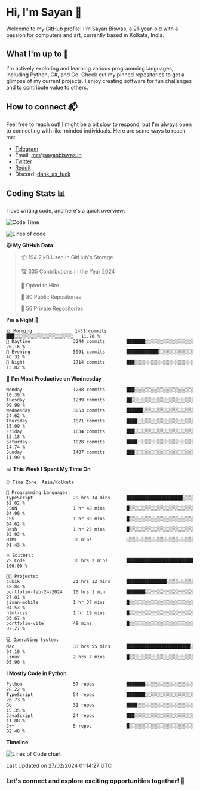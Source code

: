 # Hi, I'm Sayan 👋

Welcome to my GitHub profile! I'm Sayan Biswas, a 21-year-old with a passion for computers and art, currently based in Kolkata, India.

## What I'm up to 🚀

I'm actively exploring and learning various programming languages, including Python, C#, and Go. Check out my pinned repositories to get a glimpse of my current projects. I enjoy creating software for fun challenges and to contribute value to others.

## How to connect 📬

Feel free to reach out! I might be a bit slow to respond, but I'm always open to connecting with like-minded individuals. Here are some ways to reach me:

- [Telegram](https://t.me/dank_as_fuck)
- Email: [me@sayanbiswas.in](mailto:me@sayanbiswas.in)
- [Twitter](https://twitter.com/TheDankDel)
- [Reddit](https://www.reddit.com/user/dank_as_fuck_/)
- Discord: [dank_as_fuck](https://discordapp.com/users/506536929152466945)

## Coding Stats 📊

I love writing code, and here's a quick overview:

<!--START_SECTION:waka-->
![Code Time](http://img.shields.io/badge/Code%20Time-1%2C506%20hrs%2055%20mins-blue)

![Lines of code](https://img.shields.io/badge/From%20Hello%20World%20I%27ve%20Written-7.5%20million%20lines%20of%20code-blue)

**🐱 My GitHub Data** 

> 📦 194.2 kB Used in GitHub's Storage 
 > 
> 🏆 335 Contributions in the Year 2024
 > 
> 💼 Opted to Hire
 > 
> 📜 80 Public Repositories 
 > 
> 🔑 56 Private Repositories 
 > 
**I'm a Night 🦉** 

```text
🌞 Morning                1451 commits        ███░░░░░░░░░░░░░░░░░░░░░░   11.70 % 
🌆 Daytime                3244 commits        ███████░░░░░░░░░░░░░░░░░░   26.16 % 
🌃 Evening                5991 commits        ████████████░░░░░░░░░░░░░   48.31 % 
🌙 Night                  1714 commits        ███░░░░░░░░░░░░░░░░░░░░░░   13.82 % 
```
📅 **I'm Most Productive on Wednesday** 

```text
Monday                   1288 commits        ███░░░░░░░░░░░░░░░░░░░░░░   10.39 % 
Tuesday                  1239 commits        ██░░░░░░░░░░░░░░░░░░░░░░░   09.99 % 
Wednesday                3053 commits        ██████░░░░░░░░░░░░░░░░░░░   24.62 % 
Thursday                 1871 commits        ████░░░░░░░░░░░░░░░░░░░░░   15.09 % 
Friday                   1634 commits        ███░░░░░░░░░░░░░░░░░░░░░░   13.18 % 
Saturday                 1828 commits        ████░░░░░░░░░░░░░░░░░░░░░   14.74 % 
Sunday                   1487 commits        ███░░░░░░░░░░░░░░░░░░░░░░   11.99 % 
```


📊 **This Week I Spent My Time On** 

```text
🕑︎ Time Zone: Asia/Kolkata

💬 Programming Languages: 
TypeScript               29 hrs 34 mins      █████████████████████░░░░   82.02 % 
JSON                     1 hr 48 mins        █░░░░░░░░░░░░░░░░░░░░░░░░   04.99 % 
CSS                      1 hr 39 mins        █░░░░░░░░░░░░░░░░░░░░░░░░   04.62 % 
Bash                     1 hr 25 mins        █░░░░░░░░░░░░░░░░░░░░░░░░   03.93 % 
HTML                     30 mins             ░░░░░░░░░░░░░░░░░░░░░░░░░   01.43 % 

🔥 Editors: 
VS Code                  36 hrs 2 mins       █████████████████████████   100.00 % 

🐱‍💻 Projects: 
cubik                    21 hrs 12 mins      ███████████████░░░░░░░░░░   58.84 % 
portfolio-feb-24-2024    10 hrs 1 min        ███████░░░░░░░░░░░░░░░░░░   27.81 % 
jisan-mobile             1 hr 37 mins        █░░░░░░░░░░░░░░░░░░░░░░░░   04.53 % 
html-css                 1 hr 19 mins        █░░░░░░░░░░░░░░░░░░░░░░░░   03.67 % 
portfolio-vite           49 mins             █░░░░░░░░░░░░░░░░░░░░░░░░   02.27 % 

💻 Operating System: 
Mac                      33 hrs 55 mins      ████████████████████████░   94.10 % 
Linux                    2 hrs 7 mins        █░░░░░░░░░░░░░░░░░░░░░░░░   05.90 % 
```

**I Mostly Code in Python** 

```text
Python                   57 repos            ███████░░░░░░░░░░░░░░░░░░   28.22 % 
TypeScript               54 repos            ███████░░░░░░░░░░░░░░░░░░   26.73 % 
Go                       31 repos            ████░░░░░░░░░░░░░░░░░░░░░   15.35 % 
JavaScript               24 repos            ███░░░░░░░░░░░░░░░░░░░░░░   11.88 % 
C++                      5 repos             █░░░░░░░░░░░░░░░░░░░░░░░░   02.48 % 
```



**Timeline**

![Lines of Code chart](https://raw.githubusercontent.com/Dank-del/Dank-del/main/assets/bar_graph.png)


 Last Updated on 27/02/2024 01:14:27 UTC
<!--END_SECTION:waka-->

### Let's connect and explore exciting opportunities together! 🚀
